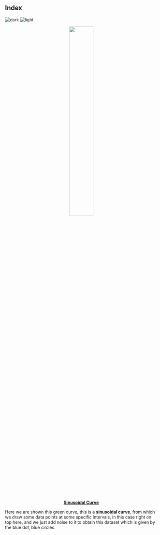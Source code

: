 ## Index
![dark](https://user-images.githubusercontent.com/12748752/126882595-d1f5449e-14bb-4ab3-809c-292caf0858a1.png)
![light](https://user-images.githubusercontent.com/12748752/126882596-b9ba4645-7001-435e-9a3c-d4416a2543c1.png)

<p align="center" ><img src="https://user-images.githubusercontent.com/12748752/186566132-7e8711f4-21ba-41dc-870f-d350c8916830.png" width=40%/>
<br><ins><b>Sinusoidal Curve</b></ins></p>

Here we are shown this green curve, this is a **sinusoidal curve**, from which we draw some data points at some specific intervals, in this case right on top here, and we just add noise to it to obtain this dataset which is given by the blue dot, blue circles.
